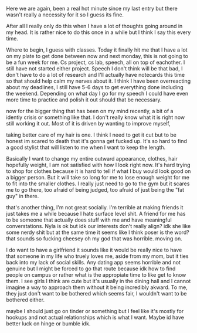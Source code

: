 
Here we are again, been a real hot minute since my last entry but there wasn't really a necessity for it so I guess its fine.

After all I really only do this when I have a lot of thoughts going around in my head. It is rather nice to do this once in a while but I think I say this every time.

Where to begin, I guess with classes. Today it finally hit me that I have a lot on my plate to get done between now and next monday, this is not going to be a fun week for me. Cs project, cs lab, speech, all on top of eachother. I still have not started either project. Speech I don't think will be that bad, I don't have to do a lot of research and I'll actually have notecards this time so that should help calm my nerves about it. I think I have been overreacting about my deadlines, I still have 5-6 days to get everything done including the weekend. Depending on what day I go for my speech I could have even more time to practice and polish it out should that be necessary. 

now for the bigger thing that has been on my mind recently, a bit of a identiy crisis or something like that. I don't really know what it is right now still working it out. Most of it is driven by wanting to improve myself,

taking better care of my hair is one. I think I need to get it cut but to be honest im scared to death that it's gonna get fucked up. It's so hard to find a good stylist that will listen to me when I want to keep the length.

Basically I want to change my entire outward appearance, clothes, hair hopefully weight, I am not satisfied with how I look right now. It's hard trying to shop for clothes because it is hard to tell if what I buy would look good on a bigger person. But it will take so long for me to lose enough weight for me to fit into the smaller clothes. I really just need to go to the gym but it scares me to go there, too afraid of being judged, too afraid of just being the "fat guy" in there. 

that's another thing, I'm not great socially. I'm terrible at making friends it just takes me a while because I hate surface level shit. A friend for me has to be someone that actually does stuff with me and have meaningful converstations. Nyla is ok but idk our interests don't really align? idk she like some nerdy shit but at the same time it seems like I think poser is the word? that sounds so fucking cheesey oh my god that was horrible. moving on.

I do want to have a girlfriend it sounds like it would be really nice to have that someone in my life who truely loves me, aside from my mom, but it ties back into my lack of social skills. Any dating app seems horrible and not genuine but I might be forced to go that route because idk how to find people on campus or rather what is the appropiate time to like get to know them. I see girls I think are cute but it's usually in the dining hall and I cannot imagine a way to approach them without it being incredibly akward. To me, they just don't want to be bothered which seems fair, I wouldn't want to be bothered either.

maybe I should just go on tinder or something but I feel like it's mostly for hookups and not actual relationships which is what I want. Maybe id have better luck on hinge or bumble idk.